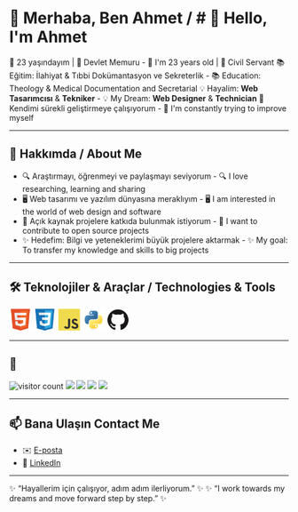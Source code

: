 # 👋 Merhaba, Ben Ahmet / # 👋 Hello, I'm Ahmet

🎉 23 yaşındayım | 💼 Devlet Memuru - 🎉 I'm 23 years old | 💼 Civil Servant
📚 Eğitim: İlahiyat & Tıbbi Dokümantasyon ve Sekreterlik  - 📚 Education: Theology & Medical Documentation and Secretarial
💡 Hayalim: **Web Tasarımcısı** & **Tekniker**  - 💡 My Dream: **Web Designer** & **Technician**
🚀 Kendimi sürekli geliştirmeye çalışıyorum  - 🚀 I'm constantly trying to improve myself

---

## 🌈 Hakkımda / About Me
- 🔍 Araştırmayı, öğrenmeyi ve paylaşmayı seviyorum  - 🔍 I love researching, learning and sharing
- 🖥️ Web tasarımı ve yazılım dünyasına meraklıyım  - 🖥️ I am interested in the world of web design and software
- 🤝 Açık kaynak projelere katkıda bulunmak istiyorum  - 🤝 I want to contribute to open source projects
- ✨ Hedefim: Bilgi ve yeteneklerimi büyük projelere aktarmak  - ✨ My goal: To transfer my knowledge and skills to big projects

---

## 🛠️ Teknolojiler & Araçlar / Technologies & Tools
<p align="left">
  <img src="https://raw.githubusercontent.com/devicons/devicon/master/icons/html5/html5-original.svg" alt="html5" width="40" height="40"/>
  <img src="https://raw.githubusercontent.com/devicons/devicon/master/icons/css3/css3-original.svg" alt="css3" width="40" height="40"/>
  <img src="https://raw.githubusercontent.com/devicons/devicon/master/icons/javascript/javascript-original.svg" alt="javascript" width="40" height="40"/>
  <img src="https://raw.githubusercontent.com/devicons/devicon/master/icons/python/python-original.svg" alt="python" width="40" height="40"/>
  <img src="https://raw.githubusercontent.com/devicons/devicon/master/icons/github/github-original.svg" alt="github" width="40" height="40"/>
</p>

---

## 🌟 
<p align="left">
  <img src="https://komarev.com/ghpvc/?username=AhmetKRNT&color=blue" alt="visitor count"/>
  <img src="https://img.shields.io/badge/Çalışıyor%20%F0%9F%9A%80-Web%20Tasarımı-blue"/>
  <img src="https://img.shields.io/badge/Hedeflerim-✨%20Tekniker-red"/>
<img src="https://img.shields.io/badge/I%20want-%E2%9C%A8%20Medical%20Technician-red"/>
<img src="https://img.shields.io/badge/Working-Web_Design-blue"/>
</p>

---

## 📫 Bana Ulaşın Contact Me
- ✉️ [E-posta](mailto:)  
- 💼 [LinkedIn](https://linkedin.com/in/) 

---

✨ “Hayallerim için çalışıyor, adım adım ilerliyorum.” ✨
✨ “I work towards my dreams and move forward step by step.” ✨
